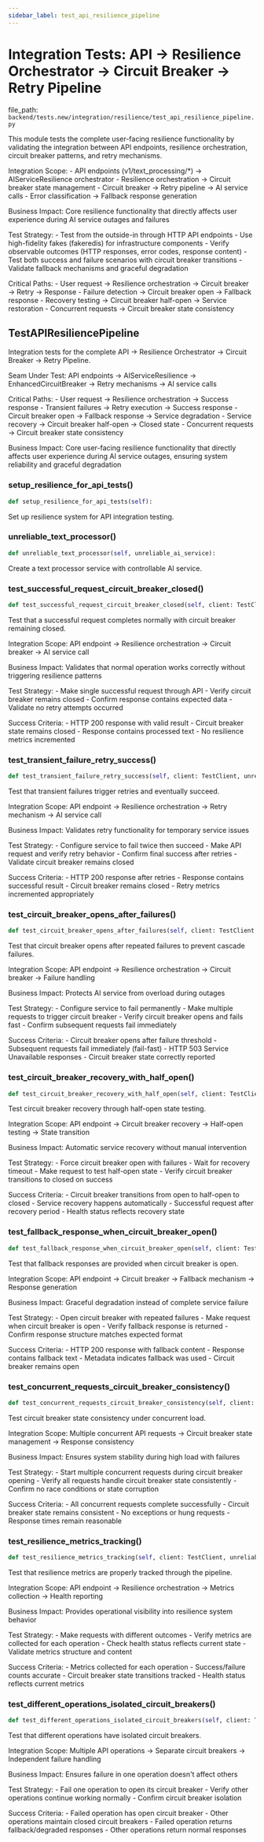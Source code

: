 ```yaml
---
sidebar_label: test_api_resilience_pipeline
---
```


# Integration Tests: API → Resilience Orchestrator → Circuit Breaker → Retry Pipeline

  file_path: `backend/tests.new/integration/resilience/test_api_resilience_pipeline.py`

This module tests the complete user-facing resilience functionality by validating
the integration between API endpoints, resilience orchestration, circuit breaker
patterns, and retry mechanisms.

Integration Scope:
    - API endpoints (v1/text_processing/*) → AIServiceResilience orchestrator
    - Resilience orchestration → Circuit breaker state management
    - Circuit breaker → Retry pipeline → AI service calls
    - Error classification → Fallback response generation

Business Impact:
    Core resilience functionality that directly affects user experience
    during AI service outages and failures

Test Strategy:
    - Test from the outside-in through HTTP API endpoints
    - Use high-fidelity fakes (fakeredis) for infrastructure components
    - Verify observable outcomes (HTTP responses, error codes, response content)
    - Test both success and failure scenarios with circuit breaker transitions
    - Validate fallback mechanisms and graceful degradation

Critical Paths:
    - User request → Resilience orchestration → Circuit breaker → Retry → Response
    - Failure detection → Circuit breaker open → Fallback response
    - Recovery testing → Circuit breaker half-open → Service restoration
    - Concurrent requests → Circuit breaker state consistency

## TestAPIResiliencePipeline

Integration tests for the complete API → Resilience Orchestrator → Circuit Breaker → Retry Pipeline.

Seam Under Test:
    API endpoints → AIServiceResilience → EnhancedCircuitBreaker → Retry mechanisms → AI service calls

Critical Paths:
    - User request → Resilience orchestration → Success response
    - Transient failures → Retry execution → Success response
    - Circuit breaker open → Fallback response → Service degradation
    - Service recovery → Circuit breaker half-open → Closed state
    - Concurrent requests → Circuit breaker state consistency

Business Impact:
    Core user-facing resilience functionality that directly affects user experience
    during AI service outages, ensuring system reliability and graceful degradation

### setup_resilience_for_api_tests()

```python
def setup_resilience_for_api_tests(self):
```

Set up resilience system for API integration testing.

### unreliable_text_processor()

```python
def unreliable_text_processor(self, unreliable_ai_service):
```

Create a text processor service with controllable AI service.

### test_successful_request_circuit_breaker_closed()

```python
def test_successful_request_circuit_breaker_closed(self, client: TestClient, unreliable_ai_service):
```

Test that a successful request completes normally with circuit breaker remaining closed.

Integration Scope:
    API endpoint → Resilience orchestration → Circuit breaker → AI service call

Business Impact:
    Validates that normal operation works correctly without triggering resilience patterns

Test Strategy:
    - Make single successful request through API
    - Verify circuit breaker remains closed
    - Confirm response contains expected data
    - Validate no retry attempts occurred

Success Criteria:
    - HTTP 200 response with valid result
    - Circuit breaker state remains closed
    - Response contains processed text
    - No resilience metrics incremented

### test_transient_failure_retry_success()

```python
def test_transient_failure_retry_success(self, client: TestClient, unreliable_ai_service):
```

Test that transient failures trigger retries and eventually succeed.

Integration Scope:
    API endpoint → Resilience orchestration → Retry mechanism → AI service call

Business Impact:
    Validates retry functionality for temporary service issues

Test Strategy:
    - Configure service to fail twice then succeed
    - Make API request and verify retry behavior
    - Confirm final success after retries
    - Validate circuit breaker remains closed

Success Criteria:
    - HTTP 200 response after retries
    - Response contains successful result
    - Circuit breaker remains closed
    - Retry metrics incremented appropriately

### test_circuit_breaker_opens_after_failures()

```python
def test_circuit_breaker_opens_after_failures(self, client: TestClient, unreliable_ai_service):
```

Test that circuit breaker opens after repeated failures to prevent cascade failures.

Integration Scope:
    API endpoint → Resilience orchestration → Circuit breaker → Failure handling

Business Impact:
    Protects AI service from overload during outages

Test Strategy:
    - Configure service to fail permanently
    - Make multiple requests to trigger circuit breaker
    - Verify circuit breaker opens and fails fast
    - Confirm subsequent requests fail immediately

Success Criteria:
    - Circuit breaker opens after failure threshold
    - Subsequent requests fail immediately (fail-fast)
    - HTTP 503 Service Unavailable responses
    - Circuit breaker state correctly reported

### test_circuit_breaker_recovery_with_half_open()

```python
def test_circuit_breaker_recovery_with_half_open(self, client: TestClient, unreliable_ai_service):
```

Test circuit breaker recovery through half-open state testing.

Integration Scope:
    API endpoint → Circuit breaker recovery → Half-open testing → State transition

Business Impact:
    Automatic service recovery without manual intervention

Test Strategy:
    - Force circuit breaker open with failures
    - Wait for recovery timeout
    - Make request to test half-open state
    - Verify circuit breaker transitions to closed on success

Success Criteria:
    - Circuit breaker transitions from open to half-open to closed
    - Service recovery happens automatically
    - Successful request after recovery period
    - Health status reflects recovery state

### test_fallback_response_when_circuit_breaker_open()

```python
def test_fallback_response_when_circuit_breaker_open(self, client: TestClient, unreliable_ai_service):
```

Test that fallback responses are provided when circuit breaker is open.

Integration Scope:
    API endpoint → Circuit breaker → Fallback mechanism → Response generation

Business Impact:
    Graceful degradation instead of complete service failure

Test Strategy:
    - Open circuit breaker with repeated failures
    - Make request when circuit breaker is open
    - Verify fallback response is returned
    - Confirm response structure matches expected format

Success Criteria:
    - HTTP 200 response with fallback content
    - Response contains fallback text
    - Metadata indicates fallback was used
    - Circuit breaker remains open

### test_concurrent_requests_circuit_breaker_consistency()

```python
def test_concurrent_requests_circuit_breaker_consistency(self, client: TestClient, unreliable_ai_service):
```

Test circuit breaker state consistency under concurrent load.

Integration Scope:
    Multiple concurrent API requests → Circuit breaker state management → Response consistency

Business Impact:
    Ensures system stability during high load with failures

Test Strategy:
    - Start multiple concurrent requests during circuit breaker opening
    - Verify all requests handle circuit breaker state consistently
    - Confirm no race conditions or state corruption

Success Criteria:
    - All concurrent requests complete successfully
    - Circuit breaker state remains consistent
    - No exceptions or hung requests
    - Response times remain reasonable

### test_resilience_metrics_tracking()

```python
def test_resilience_metrics_tracking(self, client: TestClient, unreliable_ai_service):
```

Test that resilience metrics are properly tracked through the pipeline.

Integration Scope:
    API endpoint → Resilience orchestration → Metrics collection → Health reporting

Business Impact:
    Provides operational visibility into resilience system behavior

Test Strategy:
    - Make requests with different outcomes
    - Verify metrics are collected for each operation
    - Check health status reflects current state
    - Validate metrics structure and content

Success Criteria:
    - Metrics collected for each operation
    - Success/failure counts accurate
    - Circuit breaker state transitions tracked
    - Health status reflects current metrics

### test_different_operations_isolated_circuit_breakers()

```python
def test_different_operations_isolated_circuit_breakers(self, client: TestClient, unreliable_ai_service):
```

Test that different operations have isolated circuit breakers.

Integration Scope:
    Multiple API operations → Separate circuit breakers → Independent failure handling

Business Impact:
    Ensures failure in one operation doesn't affect others

Test Strategy:
    - Fail one operation to open its circuit breaker
    - Verify other operations continue working normally
    - Confirm circuit breaker isolation

Success Criteria:
    - Failed operation has open circuit breaker
    - Other operations maintain closed circuit breakers
    - Failed operation returns fallback/degraded responses
    - Other operations return normal responses
